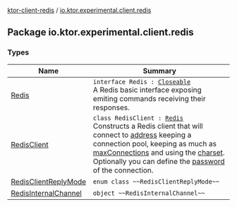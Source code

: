 [ktor-client-redis](../index.md) / [io.ktor.experimental.client.redis](./index.md)

## Package io.ktor.experimental.client.redis

### Types

| Name | Summary |
|---|---|
| [Redis](-redis/index.md) | `interface Redis : `[`Closeable`](http://docs.oracle.com/javase/6/docs/api/java/io/Closeable.html)<br>A Redis basic interface exposing emiting commands receiving their responses. |
| [RedisClient](-redis-client/index.md) | `class RedisClient : `[`Redis`](-redis/index.md)<br>Constructs a Redis client that will connect to [address](#) keeping a connection pool, keeping as much as [maxConnections](#) and using the [charset](-redis-client/charset.md). Optionally you can define the [password](#) of the connection. |
| [RedisClientReplyMode](-redis-client-reply-mode/index.md) | `enum class ~~RedisClientReplyMode~~` |
| [RedisInternalChannel](-redis-internal-channel.md) | `object ~~RedisInternalChannel~~` |
